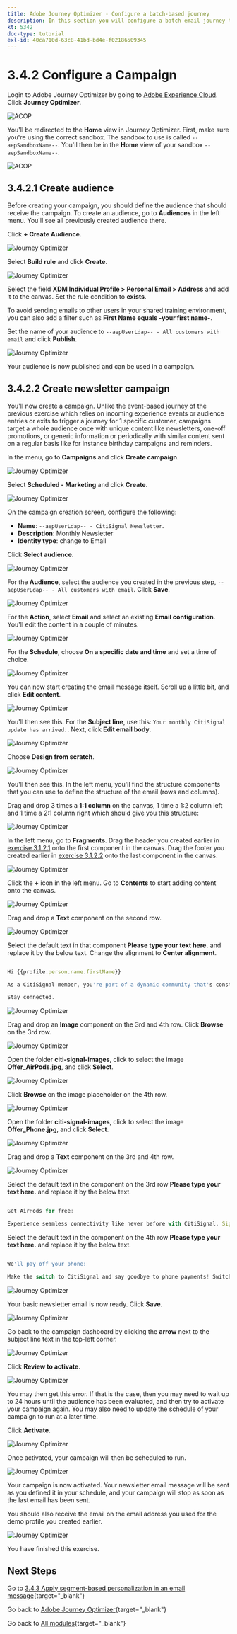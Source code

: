 ```yaml
---
title: Adobe Journey Optimizer - Configure a batch-based journey
description: In this section you will configure a batch email journey to send a newsletter
kt: 5342
doc-type: tutorial
exl-id: 40ca710d-63c8-41bd-bd4e-f02186509345
---
```

# 3.4.2 Configure a Campaign 

Login to Adobe Journey Optimizer by going to [Adobe Experience Cloud](https://experience.adobe.com). Click **Journey Optimizer**.

![ACOP](./../../../../modules/delivery-activation/ajo-b2c/ajob2c-1/images/acophome.png)

You'll be redirected to the **Home**  view in Journey Optimizer. First, make sure you're using the correct sandbox. The sandbox to use is called `--aepSandboxName--`. You'll then be in the **Home** view of your sandbox `--aepSandboxName--`.

![ACOP](./../../../../modules/delivery-activation/ajo-b2c/ajob2c-1/images/acoptriglp.png)

## 3.4.2.1 Create audience

Before creating your campaign, you should define the audience that should receive the campaign. To create an audience, go to **Audiences** in the left menu. You'll see all previously created audience there.

Click **+ Create Audience**.

![Journey Optimizer](./images/audcampaign1.png)

Select **Build rule** and click **Create**.

![Journey Optimizer](./images/audcampaign2.png)

Select the field **XDM Individual Profile > Personal Email > Address** and add it to the canvas. Set the rule condition to **exists**. 

To avoid sending emails to other users in your shared training environment, you can also add a filter such as **First Name equals -your first name-**.

Set the name of your audience to `--aepUserLdap-- - All customers with email` and click **Publish**.

![Journey Optimizer](./images/audcampaign3.png)

Your audience is now published and can be used in a campaign.

## 3.4.2.2 Create newsletter campaign

You'll now create a campaign. Unlike the event-based journey of the previous exercise which relies on incoming experience events or audience entries or exits to trigger a journey for 1 specific customer, campaigns target a whole audience once with unique content like newsletters, one-off promotions, or generic information or periodically with similar content sent on a regular basis like for instance birthday campaigns and reminders. 

In the menu, go to **Campaigns** and click **Create campaign**.

![Journey Optimizer](./images/oc43.png)

Select **Scheduled - Marketing** and click **Create**.

![Journey Optimizer](./images/campaign1.png)

On the campaign creation screen, configure the following:

- **Name**: `--aepUserLdap-- - CitiSignal Newsletter`.
- **Description**: Monthly Newsletter
- **Identity type**: change to Email

Click **Select audience**.

![Journey Optimizer](./images/campaign2.png)

For the **Audience**, select the audience you created in the previous step, `--aepUserLdap-- - All customers with email`. Click **Save**.

![Journey Optimizer](./images/campaign2a.png)

For the **Action**, select **Email** and select an existing **Email configuration**. You'll edit the content in a couple of minutes.

![Journey Optimizer](./images/campaign3.png)

For the **Schedule**, choose **On a specific date and time** and set a time of choice.

![Journey Optimizer](./images/campaign4.png)

You can now start creating the email message itself. Scroll up a little bit, and click **Edit content**.

![Journey Optimizer](./images/campaign5.png)

You'll then see this. For the **Subject line**, use this: `Your monthly CitiSignal update has arrived.`. Next, click **Edit email body**.

![Journey Optimizer](./images/campaign6.png)

Choose **Design from scratch**.

![Journey Optimizer](./images/campaign7.png)

You'll then see this. In the left menu, you'll find the structure components that you can use to define the structure of the email (rows and columns).

Drag and drop 3 times a **1:1 column** on the canvas, 1 time a 1:2 column left and 1 time a 2:1 column right which should give you this structure:

![Journey Optimizer](./images/campaign8.png)

In the left menu, go to **Fragments**. Drag the header you created earlier in [exercise 3.1.2.1](./../ajob2c-1/ex2.md) onto the first component in the canvas. Drag the footer you created earlier in [exercise 3.1.2.2](./../ajob2c-1/ex2.md) onto the last component in the canvas.

![Journey Optimizer](./images/campaign9.png)

Click the **+** icon in the left menu. Go to **Contents** to start adding content onto the canvas.

![Journey Optimizer](./images/campaign10.png)

Drag and drop a **Text** component on the second row. 

![Journey Optimizer](./images/campaign11.png)

Select the default text in that component **Please type your text here.** and replace it by the below text. Change the alignment to **Center alignment**.

```javascript

Hi {{profile.person.name.firstName}}

As a CitiSignal member, you're part of a dynamic community that's constantly evolving to meet your needs. We're committed to delivering innovative solutions that enhance your digital lifestyle and keep you ahead of the curve.

Stay connected.

```

![Journey Optimizer](./images/campaign12.png)

Drag and drop an **Image** component on the 3rd and 4th row. Click **Browse** on the 3rd row.

![Journey Optimizer](./images/campaign13.png)

Open the folder **citi-signal-images**, click to select the image **Offer_AirPods.jpg**, and click **Select**.

![Journey Optimizer](./images/campaign14.png)

Click **Browse** on the image placeholder on the 4th row.

![Journey Optimizer](./images/campaign15.png)

Open the folder **citi-signal-images**, click to select the image **Offer_Phone.jpg**, and click **Select**.

![Journey Optimizer](./images/campaign16.png)

Drag and drop a **Text** component on the 3rd and 4th row. 

![Journey Optimizer](./images/campaign17.png)

Select the default text in the component on the 3rd row **Please type your text here.** and replace it by the below text.

```javascript

Get AirPods for free:

Experience seamless connectivity like never before with CitiSignal. Sign up for select premium plans and receive a complimentary pair of Apple AirPods. Stay connected in style with our unbeatable offer.

```

Select the default text in the component on the 4th row **Please type your text here.** and replace it by the below text.

```javascript

We'll pay off your phone:

Make the switch to CitiSignal and say goodbye to phone payments! Switching to CitiSignal has never been more rewarding. Say farewell to hefty phone bills as we help pay off your phone, up to 800$!

```

![Journey Optimizer](./images/campaign18.png)

Your basic newsletter email is now ready. Click **Save**.

![Journey Optimizer](./images/ready.png)

Go back to the campaign dashboard by clicking the **arrow** next to the subject line text in the top-left corner.

![Journey Optimizer](./images/campaign19.png)

Click **Review to activate**.

![Journey Optimizer](./images/campaign20.png)

You may then get this error. If that is the case, then you may need to wait up to 24 hours until the audience has been evaluated, and then try to activate your campaign again. You may also need to update the schedule of your campaign to run at a later time.

Click **Activate**.

![Journey Optimizer](./images/campaign21.png)

Once activated, your campaign will then be scheduled to run.

![Journey Optimizer](./images/campaign22.png)

Your campaign is now activated. Your newsletter email message will be sent as you defined it in your schedule, and your campaign will stop as soon as the last email has been sent.

You should also receive the email on the email address you used for the demo profile you created earlier.

![Journey Optimizer](./images/campaign23.png)

You have finished this exercise.

## Next Steps

Go to [3.4.3 Apply segment-based personalization in an email message](./ex3.md){target="_blank"}

Go back to [Adobe Journey Optimizer](journeyoptimizer.md){target="_blank"}

Go back to [All modules](./../../../../overview.md){target="_blank"}
